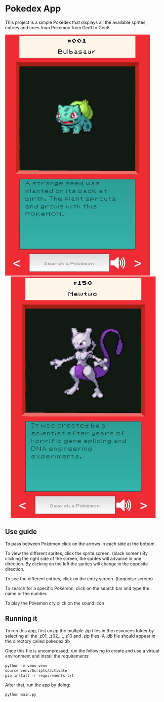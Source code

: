 # Pokedex App
This project is a simple Pokédex that displays all the available sprites, entries and cries from
Pokémon from Gen1 to Gen8.

<img src="resources/readme/bulbasaur_screenshot.JPG"> &emsp; &emsp;
<img src="resources/readme/mewtwo_screenshot.JPG">

## Use guide

To pass between Pokémon click on the arrows in each side at the bottom.

To view the different sprites, click the sprite screen. (black screen)
By clicking the right side of the screen, the sprites will advance in one direction. By clicking on the left
the sprites will change in the opposite direction.

To see the different entries, click on the entry screen. (turquoise screen)

To search for a specific Pokémon, click on the search bar and type the name or the number.

To play the Pokémon cry click on the sound icon
## Running it
To run this app, first unzip the multiple zip files in the resources folder by selecting 
all the .z01, .z02,..., z10 and .zip files. A .db file should appear in the directory called
pokedex.db

Once this file is uncompressed, run the following to create and use a virtual environment and install
the requirements:

```
python -m venv venv
source venv/Scripts/activate
pip install -r requirements.txt
```

After that, run the app by doing:

```
python main.py
```


